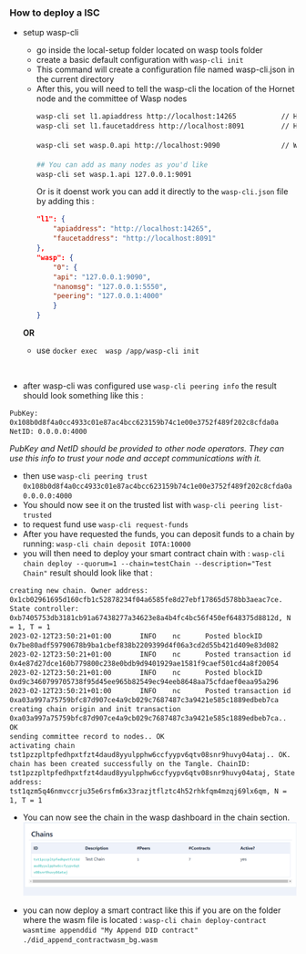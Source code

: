 ### How to deploy a ISC

- setup wasp-cli
    - go inside the local-setup folder located on wasp tools folder
    - create a basic default configuration with `wasp-cli init`
    - This command will create a configuration file named wasp-cli.json in the current directory
    - After this, you will need to tell the wasp-cli the location of the Hornet node and the committee of Wasp nodes
        ```bash
        wasp-cli set l1.apiaddress http://localhost:14265           // Hornet api
        wasp-cli set l1.faucetaddress http://localhost:8091         // Hornet Faucet

        wasp-cli set wasp.0.api http://localhost:9090               // Wasp

        ## You can add as many nodes as you'd like
        wasp-cli set wasp.1.api 127.0.0.1:9091
        ```
        Or is it doenst work you can add it directly to the `wasp-cli.json` file by adding this :
        ```json
        "l1": {
            "apiaddress": "http://localhost:14265",
            "faucetaddress": "http://localhost:8091"
        },
        "wasp": {
            "0": {
            "api": "127.0.0.1:9090",
            "nanomsg": "127.0.0.1:5550",
            "peering": "127.0.0.1:4000"
            }
        } 
        ```

    <b>OR</b>

    - use `docker exec  wasp /app/wasp-cli init`

<br>

- after wasp-cli was configured use `wasp-cli peering info` the result should look something like this :
```
PubKey: 0x108b0d8f4a0cc4933c01e87ac4bcc623159b74c1e00e3752f489f202c8cfda0a
NetID: 0.0.0.0:4000
```
<i>PubKey and NetID should be provided to other node operators. They can use this info to trust your node and accept communications with it.</i>

- then use `wasp-cli peering trust  0x108b0d8f4a0cc4933c01e87ac4bcc623159b74c1e00e3752f489f202c8cfda0a 0.0.0.0:4000`
- You should now see it on the trusted list with `wasp-cli peering list-trusted`
- to request fund use `wasp-cli request-funds`
- After you have requested the funds, you can deposit funds to a chain by running: `wasp-cli chain deposit IOTA:10000`
- you will then need to deploy your smart contract chain with : `wasp-cli chain deploy --quorum=1 --chain=testChain --description="Test Chain"` result should look like that : 
```
creating new chain. Owner address: 0x1cb02961695d160cfb1c52878234f04a6585fe8d27ebf17865d578bb3aeac7ce. State controller: 0xb7405753db3181cb91a67438277a34623e8a4b4fc4bc56f450ef648375d8812d, N = 1, T = 1
2023-02-12T23:50:21+01:00       INFO    nc      Posted blockID 0x7be80adf59790678b9ba1cbef838b2209399d4f06a3cd2d55b421d409e83d082
2023-02-12T23:50:21+01:00       INFO    nc      Posted transaction id 0x4e87d27dce160b779800c238e0bdb9d9401929ae1581f9caef501cd4a8f20054
2023-02-12T23:50:21+01:00       INFO    nc      Posted blockID 0xd9c3460799705738f95d45ee965b82549ec94eeb8648aa75cfdaef0eaa95a296
2023-02-12T23:50:21+01:00       INFO    nc      Posted transaction id 0xa03a997a75759bfc87d907ce4a9cb029c7687487c3a9421e585c1889edbeb7ca
creating chain origin and init transaction 0xa03a997a75759bfc87d907ce4a9cb029c7687487c3a9421e585c1889edbeb7ca.. OK
sending committee record to nodes.. OK
activating chain tst1pzzpltpfedhpxtfzt4daud8yyulpphw6ccfyypv6qtv08snr9huvy04ataj.. OK.
chain has been created successfully on the Tangle. ChainID: tst1pzzpltpfedhpxtfzt4daud8yyulpphw6ccfyypv6qtv08snr9huvy04ataj, State address: tst1qzm5q46nmvccrju35e6rsfm6x33razjtflztc4h52rhkfqm4mzqj69lx6qm, N = 1, T = 1
```
- You can now see the chain in the wasp dashboard in the chain section.
![Alt text](./img/chain.png)

- you can now deploy a smart contract like this if you are on the folder where the wasm file is located : `wasp-cli chain deploy-contract wasmtime appenddid "My Append DID contract" ./did_append_contractwasm_bg.wasm`

